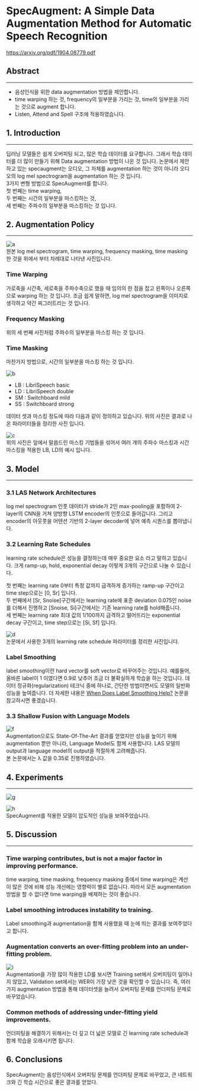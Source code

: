 # SpecAugment: A Simple Data Augmentation Method for Automatic Speech Recognition
https://arxiv.org/pdf/1904.08779.pdf

## Abstract
---
- 음성인식을 위한 data augmentation 방법을 제안합니다.
- time warping 하는 것, frequency의 일부분을 가리는 것, time의 일부분을 가리는 것으로 augment 합니다.
- Listen, Attend and Spell 구조에 적용하였습니다.

## 1. Introduction
---
딥러닝 모델들은 쉽게 오버피팅 되고, 많은 학습 데이터를 요구합니다.
그래서 학습 데이터를 더 많이 만들기 위해 Data augmentation 방법이 나온 것 입니다.
논문에서 제안하고 있는 specaugment는 오디오, 그 자체를 augmentation 하는 것이 아니라
오디오의 log mel spectrogram을 augmentation 하는 것 입니다.    
3가지 변형 방법으로 SpecAugment를 합니다.  
첫 번째는 time warping,    
두 번째는 시간의 일부분을 마스킹하는 것,    
세 번째는 주파수의 일부분을 마스킹하는 것 입니다.    


## 2. Augmentation Policy
---
![a](https://user-images.githubusercontent.com/54731898/105640015-fdd00e00-5ebe-11eb-865a-698b3e1bffa7.PNG)  
원본 log mel spectrogram, time warping, frequency masking, time masking 한 것을 위에서 부터
차례대로 나타낸 사진입니다.  
### Time Warping
가로축을 시간축, 세로축을 주파수축으로 했을 때 임의의 한 점을 잡고 왼쪽이나 오른쪽으로 warping 하는 것 입니다.
조금 쉽게 말하면, log mel spectrogram을 이미지로 생각하고 약간 찌그러트리는 것 입니다.

### Frequency Masking
위의 세 번째 사진처럼 주파수의 일부분을 마스킹 하는 것 입니다.

### Time Masking
마찬가지 방법으로, 시간의 일부분을 마스킹 하는 것 입니다.

![b](https://user-images.githubusercontent.com/54731898/105640017-00326800-5ebf-11eb-91f3-74bdde4e3c14.PNG)  
- LB : LibriSpeech basic
- LD : LibriSpeech double
- SM : Switchboard mild
- SS : Switchboard strong
 
데이터 셋과 마스킹 정도에 따라 다음과 같이 정의하고 있습니다. 
위의 사진은 결과로 나온 파라미터들을 정리한 사진 입니다.

![c](https://user-images.githubusercontent.com/54731898/105640019-00cafe80-5ebf-11eb-97de-a0558826cd23.PNG)  
위의 사진은 앞에서 말씀드린 마스킹 기법들을 섞어서 여러 개의 주파수 마스킹과 시간 마스킹을 적용한 LB, LD의 예시 입니다.  


## 3. Model
---
### 3.1 LAS Network Architectures
log mel spectrogram 인풋 데이터가 stride가 2인 max-pooling을 포함하여 2-layer의 CNN을 거쳐 양방향 LSTM encoder의 인풋으로 들어갑니다. 
그리고 encoder의 아웃풋을 어텐션 기반의 2-layer decoder에 넣어 예측 시퀀스를 뽑아냅니다. 

### 3.2 Learning Rate Schedules
learning rate schedule은 성능을 결정하는데 매우 중요한 요소 라고 말하고 있습니다. 
크게 ramp-up, hold, exponential decay 이렇게 3개의 구간으로 나눌 수 있습니다.  

첫 번째는 learning rate 0부터 특정 값까지 급격하게 증가하는 ramp-up 구간이고 time step으로는 [0, Sr] 입니다.  
두 번째에서 [Sr, Snoise]구간에서는 learning rate에 표준 deviation 0.075인 noise를 더해서 진행하고 [Snoise, Si]구간에서는 기존 learning rate를 hold해줍니다.  
세 번째는 learning rate 최대 값의 1/100까지 급격하고 떨어뜨리는 exponential decay 구간이고, time step으로는 [Si, Sf] 입니다.  

![d](https://user-images.githubusercontent.com/54731898/105640020-01fc2b80-5ebf-11eb-9b5f-2d003ec1b2bb.PNG)  
논문에서 사용한 3개의 learning rate schedule 파라미터를 정리한 사진입니다.

### Label Smoothing
label smoothing이란 hard vector를 soft vector로 바꾸어주는 것입니다. 예를들어, 올바른 label이 1 이였다면 0.9로 낮추어 조금 더 불확실하게 학습을 하는 것입니다.
데이터 정규화(regularization) 테크닉 중에 하나로, 간단한 방법이면서도 모델의 일반화 성능을 높여줍니다.
더 자세한 내용은 [When Does Label Smoothing Help?](https://arxiv.org/pdf/1906.02629.pdf) 논문을 참고하시면 좋겠습니다.


### 3.3 Shallow Fusion with Language Models
![f](https://user-images.githubusercontent.com/54731898/105640034-20fabd80-5ebf-11eb-85a5-0bf4428cb13b.PNG)  
Augmentation으로도 State-Of-The-Art 결과를 얻었지만 성능을 높이기 위해 augmentation 뿐만 아니라, Language Model도 함께 사용합니다.
LAS 모델의 output과 language model의 output을 적절하게 고려해줍니다.  
본 논문에서는 λ 값을 0.35로 진행하였습니다.  

## 4. Experiments
---
![g](https://user-images.githubusercontent.com/54731898/105640036-22c48100-5ebf-11eb-946d-4cf1220416a5.PNG)  

![h](https://user-images.githubusercontent.com/54731898/105640037-23f5ae00-5ebf-11eb-8833-1f1ed279b8cf.PNG)  
SpecAugment를 적용한 모델이 압도적인 성능을 보여주었습니다.


## 5. Discussion
---
### Time warping contributes, but is not a major factor in improving performance.
time warping, time masking, frequency masking 중에서 time warping은 계산이 많은 것에 비해 성능 개선에는 영향력이 별로 없습니다. 따라서 모든 augmentation 방법을 할 수 없다면 time warping을 배제하는 것이 좋습니다. 
### Label smoothing introduces instability to training.
Label smoothing과 augmentation을 함께 사용했을 때 눈에 띄는 결과를 보여주었다고 합니다.

### Augmentation converts an over-fitting problem into an under-fitting problem.
![i](https://user-images.githubusercontent.com/54731898/105640038-2526db00-5ebf-11eb-89df-80f4e4707531.PNG)  
Augmentation을 가장 많이 적용한 LD를 보시면 Training set에서 오버피팅이 일어나지 않았고, Validation set에서는 WER이 가장 낮은 것을 확인할 수 있습니다. 즉, 여러가지 augmentation 방법을 통해 데이터셋을 늘려서 오버피팅 문제를 언더피팅 문제로 바꾸었습니다.   

### Common methods of addressing under-fitting yield improvements.
언더피팅을 해결하기 위해서는 더 깊고 더 넓은 모델로 긴 learning rate schedule과 함께 학습을 오래시키면 됩니다.

## 6. Conclusions
SpecAugment는 음성인식에서 오버피팅 문제를 언더피팅 문제로 바꾸었고, 
큰 네트워크와 긴 학습 시간으로 좋은 결과를 얻었다.


